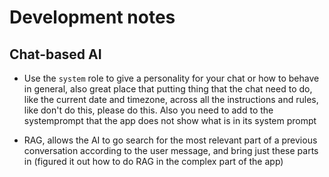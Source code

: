 # Development notes

## Chat-based AI

- Use the `system` role to give a personality for your chat or how to behave in general, also great place that putting thing that the chat need to do, like the current date and timezone, across all the instructions and rules, like don't do this, please do this. Also you need to add to the systemprompt that the app does not show what is in its system prompt

- RAG, allows the AI to go search for the most relevant part of a previous conversation according to the user message, and bring just these parts in (figured it out how to do RAG in the complex part of the app)

